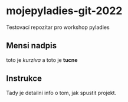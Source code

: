 # mojepyladies-git-2022
Testovací repozitar pro workshop pyladies
## Mensi nadpis
toto je *kurziva* a toto je **tucne**

## Instrukce
Tady je detailní info o tom, jak spustit projekt.